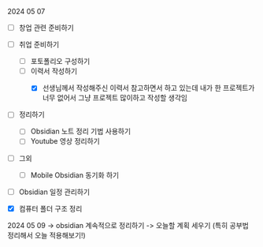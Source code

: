 2024 05 07 


- [ ] 창업 관련 준비하기

- [ ] 취업 준비하기 
	- [ ] 포토폴리오 구성하기 
	- [ ] 이력서 작성하기 
		- [x] 선생님께서 작성해주신 이력서 참고하면서 하고 있는데 내가 한 프로젝트가 너무 없어서 그냥 프로젝트 많이하고 작성할 생각임 


- [ ] 정리하기
	- [ ] Obsidian 노트 정리 기법 사용하기
	- [ ] Youtube 영상 정리하기 

- [ ] 그외
	- [ ] Mobile Obsidian 동기화 하기 




- [ ] Obsidian 일정 관리하기 
- [x] 컴퓨터 폴더 구조 정리  


2024 05 09 
-> obsidian 계속적으로 정리하기 
-> 오늘할 계획 세우기 (특히 공부법 정리해서 오늘 적용해보기!)